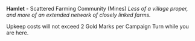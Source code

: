 **Hamlet** - Scattered Farming Community (Mines)
*Less of a village proper, and more of an extended network of closely linked farms.*

Upkeep costs will not exceed 2 Gold Marks per Campaign Turn while you are here.